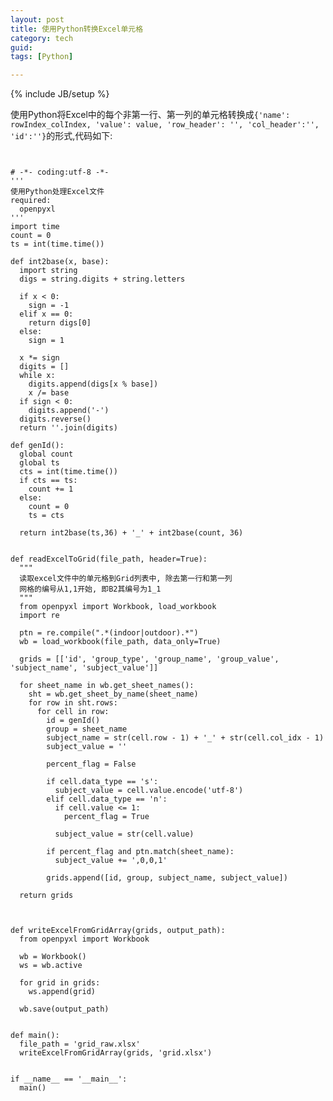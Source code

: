 ```yaml
---
layout: post
title: 使用Python转换Excel单元格
category: tech
guid:
tags: [Python]

---
```

{% include JB/setup %}

使用Python将Excel中的每个非第一行、第一列的单元格转换成`{'name': rowIndex_colIndex, 'value': value, 'row_header': '', 'col_header':'', 'id':''}`的形式,代码如下:

<pre>
<code class="Python">

# -*- coding:utf-8 -*-
'''
使用Python处理Excel文件
required:
  openpyxl
'''
import time
count = 0
ts = int(time.time())

def int2base(x, base):
  import string
  digs = string.digits + string.letters
  
  if x < 0: 
    sign = -1
  elif x == 0: 
    return digs[0]
  else: 
    sign = 1
  
  x *= sign
  digits = []
  while x:
    digits.append(digs[x % base])
    x /= base
  if sign < 0:
    digits.append('-')
  digits.reverse()
  return ''.join(digits)

def genId():
  global count
  global ts
  cts = int(time.time())
  if cts == ts:
    count += 1
  else:
    count = 0
    ts = cts
  
  return int2base(ts,36) + '_' + int2base(count, 36)


def readExcelToGrid(file_path, header=True):
  """
  读取excel文件中的单元格到Grid列表中, 除去第一行和第一列
  网格的编号从1,1开始, 即B2其编号为1_1
  """
  from openpyxl import Workbook, load_workbook
  import re
  
  ptn = re.compile(".*(indoor|outdoor).*")
  wb = load_workbook(file_path, data_only=True)
  
  grids = [['id', 'group_type', 'group_name', 'group_value', 'subject_name', 'subject_value']]  
  
  for sheet_name in wb.get_sheet_names(): 
    sht = wb.get_sheet_by_name(sheet_name)
    for row in sht.rows:
      for cell in row:
        id = genId()
        group = sheet_name
        subject_name = str(cell.row - 1) + '_' + str(cell.col_idx - 1)
        subject_value = ''
        
        percent_flag = False
        
        if cell.data_type == 's':
          subject_value = cell.value.encode('utf-8')
        elif cell.data_type == 'n':
          if cell.value <= 1:
            percent_flag = True
          
          subject_value = str(cell.value)
        
        if percent_flag and ptn.match(sheet_name):
          subject_value += ',0,0,1'
        
        grids.append([id, group, subject_name, subject_value])
    
  return grids
  


def writeExcelFromGridArray(grids, output_path):
  from openpyxl import Workbook
    
  wb = Workbook()
  ws = wb.active
  
  for grid in grids:
    ws.append(grid)
    
  wb.save(output_path)


def main():
  file_path = 'grid_raw.xlsx'
  writeExcelFromGridArray(grids, 'grid.xlsx')
  

if __name__ == '__main__':
  main()
  
</code>
</pre>



